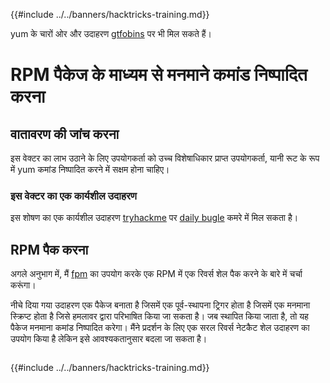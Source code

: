 {{#include ../../banners/hacktricks-training.md}}

yum के चारों ओर और उदाहरण [gtfobins](https://gtfobins.github.io/gtfobins/yum/) पर भी मिल सकते हैं।

# RPM पैकेज के माध्यम से मनमाने कमांड निष्पादित करना

## वातावरण की जांच करना

इस वेक्टर का लाभ उठाने के लिए उपयोगकर्ता को उच्च विशेषाधिकार प्राप्त उपयोगकर्ता, यानी रूट के रूप में yum कमांड निष्पादित करने में सक्षम होना चाहिए।

### इस वेक्टर का एक कार्यशील उदाहरण

इस शोषण का एक कार्यशील उदाहरण [tryhackme](https://tryhackme.com) पर [daily bugle](https://tryhackme.com/room/dailybugle) कमरे में मिल सकता है।

## RPM पैक करना

अगले अनुभाग में, मैं [fpm](https://github.com/jordansissel/fpm) का उपयोग करके एक RPM में एक रिवर्स शेल पैक करने के बारे में चर्चा करूंगा।

नीचे दिया गया उदाहरण एक पैकेज बनाता है जिसमें एक पूर्व-स्थापना ट्रिगर होता है जिसमें एक मनमाना स्क्रिप्ट होता है जिसे हमलावर द्वारा परिभाषित किया जा सकता है। जब स्थापित किया जाता है, तो यह पैकेज मनमाना कमांड निष्पादित करेगा। मैंने प्रदर्शन के लिए एक सरल रिवर्स नेटकैट शेल उदाहरण का उपयोग किया है लेकिन इसे आवश्यकतानुसार बदला जा सकता है।
```text

```
{{#include ../../banners/hacktricks-training.md}}
